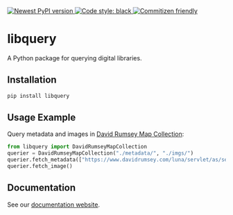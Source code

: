 <a href="https://pypi.org/project/libquery/">
    <img alt="Newest PyPI version" src="https://img.shields.io/pypi/v/libquery.svg">
</a>
<a href="https://github.com/psf/black">
    <img alt="Code style: black" src="https://img.shields.io/badge/code%20style-black-000000.svg">
</a>
<a href="http://commitizen.github.io/cz-cli/">
    <img alt="Commitizen friendly" src="https://img.shields.io/badge/commitizen-friendly-brightgreen.svg">
</a>

# libquery

A Python package for querying digital libraries.

## Installation

```sh
pip install libquery
```

## Usage Example

Query metadata and images in [David Rumsey Map Collection](https://www.davidrumsey.com/):

```python
from libquery import DavidRumseyMapCollection
querier = DavidRumseyMapCollection("./metadata/", "./imgs/")
querier.fetch_metadata(["https://www.davidrumsey.com/luna/servlet/as/search?q=type=chart"])
querier.fetch_image()
```

## Documentation

See our [documentation website](https://oldvis.github.io/libquery/).
